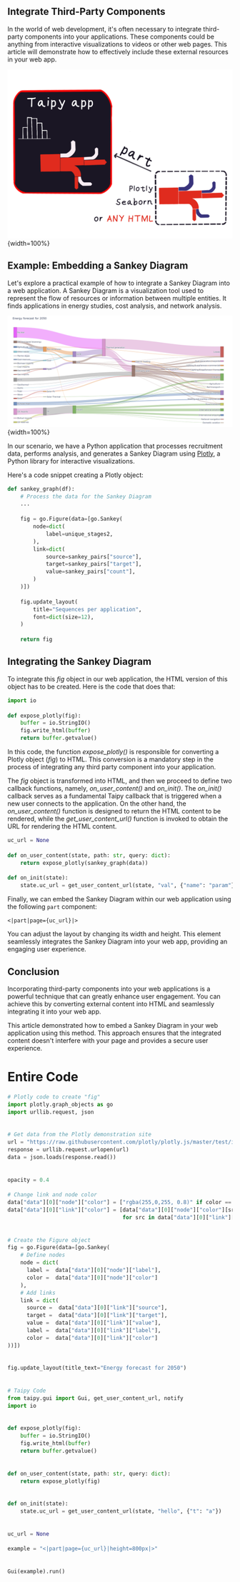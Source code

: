 ## Integrate Third-Party Components

In the world of web development, it's often necessary to integrate third-party 
components into your applications. These components could be anything from interactive 
visualizations to videos or other web pages. This article will demonstrate how to 
effectively include these external resources in your web app.

![Part illustration](part_illustration.png){width=100%}

## Example: Embedding a Sankey Diagram

Let's explore a practical example of how to integrate a Sankey Diagram into a web 
application. A Sankey Diagram is a visualization tool used to represent the flow of 
resources or information between multiple entities. It finds applications in energy 
studies, cost analysis, and network analysis.

![Sankey Diagram](sankey_diagram.png){width=100%}

In our scenario, we have a Python application that processes recruitment data, performs 
analysis, and generates a Sankey Diagram using [Plotly](https://plotly.com/), a Python library for interactive 
visualizations.

Here's a code snippet creating a Plotly object:

```python
def sankey_graph(df):
    # Process the data for the Sankey Diagram
    ...

    fig = go.Figure(data=[go.Sankey(
        node=dict(
            label=unique_stages2, 
        ),
        link=dict(
            source=sankey_pairs["source"],
            target=sankey_pairs["target"],
            value=sankey_pairs["count"],
        )
    )])

    fig.update_layout(
        title="Sequences per application",
        font=dict(size=12),
    )

    return fig
```

## Integrating the Sankey Diagram

To integrate this *fig* object in our web application, the HTML version of this object 
has to be created. Here is the code that does that:

```python
import io

def expose_plotly(fig):
    buffer = io.StringIO()
    fig.write_html(buffer)
    return buffer.getvalue()
```

In this code, the function *expose_plotly()* is responsible for converting a Plotly
object (*fig*) to HTML. This conversion is a mandatory step in the 
process of integrating any third party component into your application.

The *fig* object is transformed into HTML, and then we proceed to define two callback 
functions, namely, *on_user_content()* and *on_init()*. The *on_init()* callback serves as a 
fundamental Taipy callback that is triggered when a new user connects to the application. 
On the other hand, the *on_user_content()* function is designed to return the HTML content 
to be rendered, while the *get_user_content_url()* function is invoked to obtain the URL 
for rendering the HTML content.

```python
uc_url = None

def on_user_content(state, path: str, query: dict):
    return expose_plotly(sankey_graph(data))

def on_init(state):
    state.uc_url = get_user_content_url(state, "val", {"name": "param"})
```

Finally, we can embed the Sankey Diagram within our web application using the 
following `part` component:

```
<|part|page={uc_url}|>
```

You can adjust the layout by changing its width and height. This element seamlessly integrates the Sankey 
Diagram into your web app, providing an engaging user experience.

## Conclusion

Incorporating third-party components into your web applications is a powerful technique 
that can greatly enhance user engagement. You can achieve this by converting external 
content into HTML and seamlessly integrating it into your web app.

This article demonstrated how to embed a Sankey Diagram in your web application using 
this method. This approach ensures that the integrated content doesn't interfere with 
your page and provides a secure user experience.

# Entire Code

```python
# Plotly code to create "fig"
import plotly.graph_objects as go
import urllib.request, json


# Get data from the Plotly demonstration site
url = "https://raw.githubusercontent.com/plotly/plotly.js/master/test/image/mocks/sankey_energy.json"
response = urllib.request.urlopen(url)
data = json.loads(response.read())


opacity = 0.4

# Change link and node color
data["data"][0]["node"]["color"] = ["rgba(255,0,255, 0.8)" if color == "magenta" else color for color in data["data"][0]["node"]["color"]]
data["data"][0]["link"]["color"] = [data["data"][0]["node"]["color"][src].replace("0.8", str(opacity))
                                    for src in data["data"][0]["link"]["source"]]


# Create the Figure object
fig = go.Figure(data=[go.Sankey(
    # Define nodes
    node = dict(
      label =  data["data"][0]["node"]["label"],
      color =  data["data"][0]["node"]["color"]
    ),
    # Add links
    link = dict(
      source =  data["data"][0]["link"]["source"],
      target =  data["data"][0]["link"]["target"],
      value =  data["data"][0]["link"]["value"],
      label =  data["data"][0]["link"]["label"],
      color =  data["data"][0]["link"]["color"]
))])


fig.update_layout(title_text="Energy forecast for 2050")


# Taipy Code
from taipy.gui import Gui, get_user_content_url, notify
import io


def expose_plotly(fig):
    buffer = io.StringIO()
    fig.write_html(buffer)
    return buffer.getvalue()


def on_user_content(state, path: str, query: dict):
    return expose_plotly(fig)


def on_init(state):
    state.uc_url = get_user_content_url(state, "hello", {"t": "a"})


uc_url = None

example = "<|part|page={uc_url}|height=800px|>"


Gui(example).run()
```